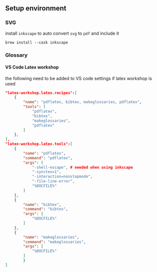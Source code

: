 #

## Setup environment

### SVG

install `inkscape` to auto convert `svg` to `pdf` and include it

```shell
brew install --cask inkscape
```

### Glossary

#### VS Code Latex workshop

the following need to be added to VS code settings if latex workshop is used

```json
"latex-workshop.latex.recipes":[
    {
        "name": "pdflatex, bibtex, makeglossaries, pdflatex",
        "tools": [
            "pdflatex",
            "bibtex",
            "makeglossaries",
            "pdflatex"
        ]
    },
],
"latex-workshop.latex.tools":[
    {
        "name": "pdflatex",
        "command": "pdflatex",
        "args": [
            "-shell-escape", # needed when using inkscape
            "-synctex=1",
            "-interaction=nonstopmode",
            "-file-line-error",
            "%DOCFILE%"
        ]
    },
    {
        "name": "bibtex",
        "command": "bibtex",
        "args": [
            "%DOCFILE%"
        ]
    },
    {
        "name": "makeglossaries",
        "command": "makeglossaries",
        "args": [
            "%DOCFILE%"
        ]
        }
]
```
